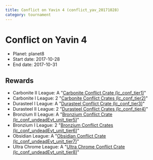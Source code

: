```yaml
---
title: Conflict on Yavin 4 (conflict_yav_20171028)
category: tournament
---
```

# Conflict on Yavin 4

  * Planet: planet8
  * Start date: 2017-10-28
  * End date: 2017-10-31

## Rewards

  * Carbonite II League: A "[Carbonite Conflict Crate (lc_conf_tier1)](lc_conf_tier1.html)"
  * Carbonite I League: 2 "[Carbonite Conflict Crates (lc_conf_tier2)](lc_conf_tier2.html)"
  * Durasteel I League: A "[Durasteel Conflict Crate (lc_conf_tier3)](lc_conf_tier3.html)"
  * Durasteel II League: 2 "[Durasteel Conflict Crates (lc_conf_tier4)](lc_conf_tier4.html)"
  * Bronzium II League: A "[Bronzium Conflict Crate (lc_conf_undeadEvt_unit_tier5)](lc_conf_undeadEvt_unit_tier5.html)"
  * Bronzium I League: 2 "[Bronzium Conflict Crates (lc_conf_undeadEvt_unit_tier6)](lc_conf_undeadEvt_unit_tier6.html)"
  * Obsidian League: A "[Obsidian Conflict Crate (lc_conf_undeadEvt_unit_tier7)](lc_conf_undeadEvt_unit_tier7.html)"
  * Ultra Chrome League: A "[Ultra Chrome Conflict Crate (lc_conf_undeadEvt_unit_tier8)](lc_conf_undeadEvt_unit_tier8.html)"
